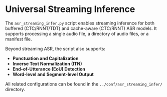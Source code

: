 # Universal Streaming Inference

The `asr_streaming_infer.py` script enables streaming inference for both buffered (CTC/RNNT/TDT) and cache-aware (CTC/RNNT) ASR models. It supports processing a single audio file, a directory of audio files, or a manifest file.

Beyond streaming ASR, the script also supports:

* **Punctuation and Capitalization**
* **Inverse Text Normalization (ITN)**
* **End-of-Utterance (EoU) Detection**
* **Word-level and Segment-level Output**

All related configurations can be found in the `../conf/asr_streaming_infer/` directory.